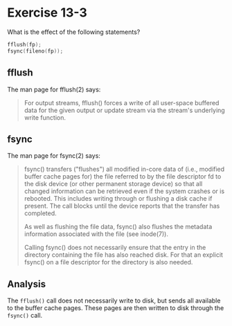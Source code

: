 # Exercise 13-3

What is the effect of the following statements?
```C
fflush(fp);
fsync(fileno(fp));
```

## fflush

The man page for fflush(2) says:
> For  output  streams,  fflush()  forces  a write of all user-space buffered data for the given output or update stream via the stream's underlying write function.

## fsync

The man page for fsync(2) says:

> fsync() transfers ("flushes") all modified in-core data of (i.e., modified buffer cache pages for) the file referred to by the file descriptor fd to the disk device (or other permanent storage device) so that all changed  information  can  be  retrieved even  if  the  system  crashes  or  is rebooted.  This includes writing through or flushing a disk cache if present.  The call blocks until the device reports that the transfer has completed.
> 
> As well as flushing the file data, fsync() also flushes the metadata information associated with the file (see inode(7)).
> 
> Calling fsync() does not necessarily ensure that the entry in the directory containing the file has also  reached  disk.   For that an explicit fsync() on a file descriptor for the directory is also needed.

## Analysis

The `fflush()` call does not necessarily write to disk, but sends all available to the buffer cache pages. These pages are then written to disk through the `fsync()` call. 